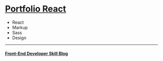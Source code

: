 # [Portfolio React](https://rockquai.github.io/Portfolio-React/) 
- React
- Markup
- Sass
- Design

---

#### [Front-End Developer Skill Blog](https://rockquai.github.io/)